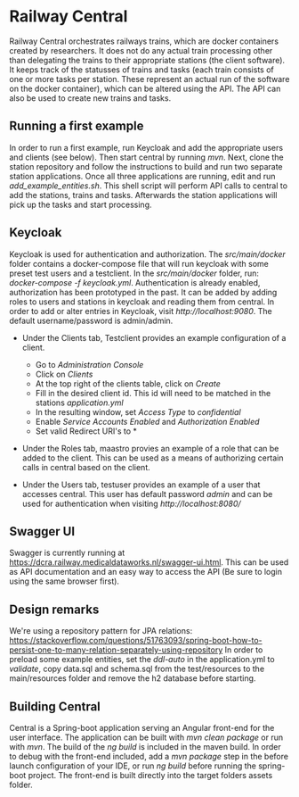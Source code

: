 # Railway Central
Railway Central orchestrates railways trains, which are docker containers created by researchers. It does not do any actual train processing other than delegating the trains to their appropriate stations (the client software). It keeps track of the statusses of trains and tasks (each train consists of one or more tasks per station. These represent an actual run of the software on the docker container), which can be altered using the API. The API can also be used to create new trains and tasks.

## Running a first example
In order to run a first example, run Keycloak and add the appropriate users and clients (see below). Then start central by running *mvn*. Next, clone the station repository and follow the instructions to build and run two separate station applications. Once all three applications are running, edit and run *add_example_entities.sh*. This shell script will perform API calls to central to add the stations, trains and tasks. Afterwards the station applications will pick up the tasks and start processing.

## Keycloak
Keycloak is used for authentication and authorization. The *src/main/docker* folder contains a docker-compose file that will run keycloak with some preset test users and a testclient. In the *src/main/docker* folder, run: *docker-compose -f keycloak.yml*.
Authentication is already enabled, authorization has been prototyped in the past. It can be added by adding roles to users and stations in keycloak and reading them from central.
In order to add or alter entries in Keycloak, visit *http://localhost:9080*. The default username/password is admin/admin. 
* Under the Clients tab, Testclient provides an example configuration of a client. 
  * Go to *Administration Console* 
  * Click on *Clients*
  * At the top right of the clients table, click on *Create*
  * Fill in the desired client id. This id will need to be matched in the stations *application.yml*
  * In the resulting window, set *Access Type* to *confidential*
  * Enable *Service Accounts Enabled* and *Authorization Enabled*
  * Set valid Redirect URI's to *
   
* Under the Roles tab, maastro provies an example of a role that can be added to the client. This can be used as a means of authorizing certain calls in central based on the client.
* Under the Users tab, testuser provides an example of a user that accesses central. This user has default password *admin* and can be used for authentication when visiting *http://localhost:8080/*

## Swagger UI
Swagger is currently running at https://dcra.railway.medicaldataworks.nl/swagger-ui.html. This can be used as API documentation and an easy way to access the API (Be sure to login using the same browser first).

## Design remarks 
We're using a repository pattern for JPA relations: https://stackoverflow.com/questions/51763093/spring-boot-how-to-persist-one-to-many-relation-separately-using-repository
In order to preload some example entities, set the *ddl-auto* in the application.yml to *validate*, copy data.sql and schema.sql from the test/resources to the main/resources folder and remove the h2 database before starting.

## Building Central
Central is a Spring-boot application serving an Angular front-end for the user interface. The application can be built with *mvn clean package* or run with *mvn*. The build of the *ng build* is included in the maven build. In order to debug with the front-end included, add a *mvn package* step in the before launch configuration of your IDE, or run *ng build* before running the spring-boot project. The front-end is built directly into the target folders assets folder.